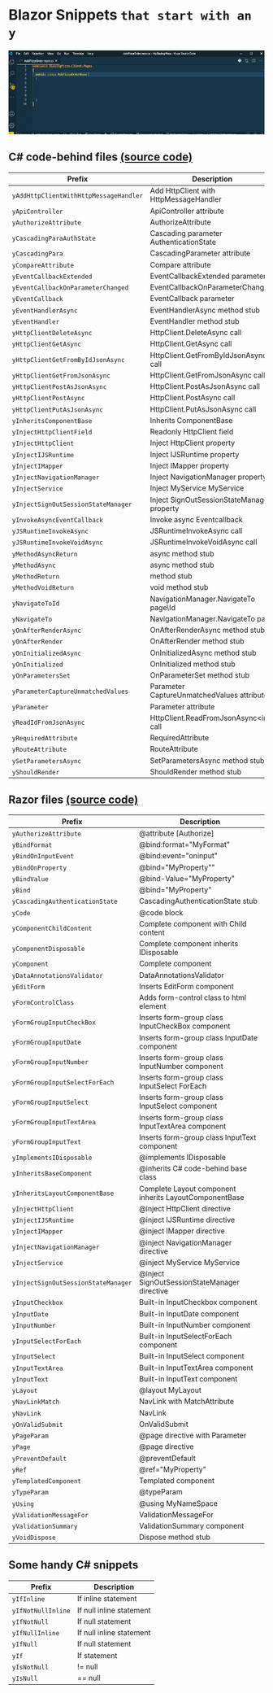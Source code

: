 # Blazor Snippets `that start with an y`

![Blazory in Action!](images/blazory_csharp.gif "Blazory - Blazor snippets that start with an 'y' - in Action!")

## C# code-behind files [(source code)](https://github.com/bartvanhoey/Blazory/blob/master/snippets/blazory_csharp.json)

| Prefix                                 | Description                                |
| -------------------------------------- | ------------------------------------------ |
| `yAddHttpClientWithHttpMessageHandler` | Add HttpClient with HttpMessageHandler     |
| `yApiController`                       | ApiController attribute                    |
| `yAuthorizeAttribute`                  | AuthorizeAttribute                         |
| `yCascadingParaAuthState`              | Cascading parameter AuthenticationState    |
| `yCascadingPara`                       | CascadingParameter attribute               |
| `yCompareAttribute`                    | Compare attribute                          |
| `yEventCallbackExtended`               | EventCallbackExtended parameter            |
| `yEventCallbackOnParameterChanged`     | EventCallbackOnParameterChanged            |
| `yEventCallback`                       | EventCallback parameter                    |
| `yEventHandlerAsync`                   | EventHandlerAsync method stub              |
| `yEventHandler`                        | EventHandler method stub                   |
| `yHttpClientDeleteAsync`               | HttpClient.DeleteAsync call                |
| `yHttpClientGetAsync`                  | HttpClient.GetAsync call                   |
| `yHttpClientGetFromByIdJsonAsync`      | HttpClient.GetFromByIdJsonAsync call       |
| `yHttpClientGetFromJsonAsync`          | HttpClient.GetFromJsonAsync call           |
| `yHttpClientPostAsJsonAsync`           | HttpClient.PostAsJsonAsync call            |
| `yHttpClientPostAsync`                 | HttpClient.PostAsync call                  |
| `yHttpClientPutAsJsonAsync`            | HttpClient.PutAsJsonAsync call             |
| `yInheritsComponentBase`               | Inherits ComponentBase                     |
| `yInjectHttpClientField`               | Readonly HttpClient field                  |
| `yInjectHttpClient`                    | Inject HttpClient property                 |
| `yInjectIJSRuntime`                    | Inject IJSRuntime property                 |
| `yInjectIMapper`                       | Inject IMapper property                    |
| `yInjectNavigationManager`             | Inject NavigationManager property          |
| `yInjectService`                       | Inject MyService MyService                 |
| `yInjectSignOutSessionStateManager`    | Inject SignOutSessionStateManager property |
| `yInvokeAsyncEventCallback`            | Invoke async Eventcallback                 |
| `yJSRuntimeInvokeAsync`                | JSRuntimeInvokeAsync call                  |
| `yJSRuntimeInvokeVoidAsync`            | JSRuntimeInvokeVoidAsync call              |
| `yMethodAsyncReturn`                   | async method stub                          |
| `yMethodAsync`                         | async method stub                          |
| `yMethodReturn`                        | method stub                                |
| `yMethodVoidReturn`                    | void method stub                           |
| `yNavigateToId`                        | NavigationManager.NavigateTo page\Id       |
| `yNavigateTo`                          | NavigationManager.NavigateTo page          |
| `yOnAfterRenderAsync`                  | OnAfterRenderAsync method stub             |
| `yOnAfterRender`                       | OnAfterRender method stub                  |
| `yOnInitializedAsync`                  | OnInitializedAsync method stub             |
| `yOnInitialized`                       | OnInitialized method stub                  |
| `yOnParametersSet`                     | OnParameterSet method stub                 |
| `yParameterCaptureUnmatchedValues`     | Parameter CaptureUnmatchedValues attribute |
| `yParameter`                           | Parameter attribute                        |
| `yReadIdFromJsonAsync`                 | HttpClient.ReadFromJsonAsync\<int> call    |
| `yRequiredAttribute`                   | RequiredAttribute                          |
| `yRouteAttribute`                      | RouteAttribute                             |
| `ySetParametersAsync`                  | SetParametersAsync method stub             |
| `yShouldRender`                        | ShouldRender method stub                   |

## Razor files [(source code)](https://github.com/bartvanhoey/Blazory/blob/master/snippets/blazory_razor.json)

| Prefix                              | Description                                            |
| ----------------------------------- | ------------------------------------------------------ |
| `yAuthorizeAttribute`               | @attribute [Authorize]                                 |
| `yBindFormat`                       | @bind:format="MyFormat"                                |
| `yBindOnInputEvent`                 | @bind:event="oninput"                                  |
| `yBindOnProperty`                   | @bind="MyProperty""                                    |
| `yBindValue`                        | @bind-Value="MyProperty"                               |
| `yBind`                             | @bind="MyProperty"                                     |
| `yCascadingAuthenticationState`     | CascadingAuthenticationState stub                      |
| `yCode`                             | @code block                                            |
| `yComponentChildContent`            | Complete component with Child content                  |
| `yComponentDisposable`              | Complete component inherits IDisposable                |
| `yComponent`                        | Complete component                                     |
| `yDataAnnotationsValidator`         | DataAnnotationsValidator                               |
| `yEditForm`                         | Inserts EditForm component                             |
| `yFormControlClass`                 | Adds form-control class to html element                |
| `yFormGroupInputCheckBox`           | Inserts form-group class InputCheckBox component       |
| `yFormGroupInputDate`               | Inserts form-group class InputDate component           |
| `yFormGroupInputNumber`             | Inserts form-group class InputNumber component         |
| `yFormGroupInputSelectForEach`      | Inserts form-group class InputSelect ForEach           |
| `yFormGroupInputSelect`             | Inserts form-group class InputSelect component         |
| `yFormGroupInputTextArea`           | Inserts form-group class InputTextArea component       |
| `yFormGroupInputText`               | Inserts form-group class InputText component           |
| `yImplementsIDisposable`            | @implements IDisposable                                |
| `yInheritsBaseComponent`            | @inherits C# code-behind base class                    |
| `yInheritsLayoutComponentBase`      | Complete Layout component inherits LayoutComponentBase |
| `yInjectHttpClient`                 | @inject HttpClient directive                           |
| `yInjectIJSRuntime`                 | @inject IJSRuntime directive                           |
| `yInjectIMapper`                    | @inject IMapper directive                              |
| `yInjectNavigationManager`          | @inject NavigationManager directive                    |
| `yInjectService`                    | @inject MyService MyService                            |
| `yInjectSignOutSessionStateManager` | @inject SignOutSessionStateManager directive           |
| `yInputCheckbox`                    | Built-in InputCheckbox component                       |
| `yInputDate`                        | Built-in InputDate component                           |
| `yInputNumber`                      | Built-in InputNumber component                         |
| `yInputSelectForEach`               | Built-in InputSelectForEach component                  |
| `yInputSelect`                      | Built-in InputSelect component                         |
| `yInputTextArea`                    | Built-in InputTextArea component                       |
| `yInputText`                        | Built-in InputText component                           |
| `yLayout`                           | @layout MyLayout                                       |
| `yNavLinkMatch`                     | NavLink with MatchAttribute                            |
| `yNavLink`                          | NavLink                                                |
| `yOnValidSubmit`                    | OnValidSubmit                                          |
| `yPageParam`                        | @page directive with Parameter                         |
| `yPage`                             | @page directive                                        |
| `yPreventDefault`                   | @preventDefault                                        |
| `yRef`                              | @ref="MyProperty"                                      |
| `yTemplatedComponent`               | Templated component                                    |
| `yTypeParam`                        | @typeParam                                             |
| `yUsing`                            | @using MyNameSpace                                     |
| `yValidationMessageFor`             | ValidationMessageFor                                   |
| `yValidationSummary`                | ValidationSummary component                            |
| `yVoidDispose`                      | Dispose method stub                                    |

## Some handy C# snippets

| Prefix             | Description              |
| ------------------ | ------------------------ |
| `yIfInline`        | If inline statement      |
| `yIfNotNullInline` | If null inline statement |
| `yIfNotNull`       | If null statement        |
| `yIfNullInline`    | If null inline statement |
| `yIfNull`          | If null statement        |
| `yIf`              | If statement             |
| `yIsNotNull`       | != null                  |
| `yIsNull`          | == null                  |
